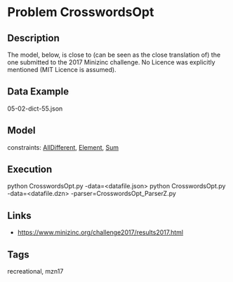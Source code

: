 # Problem CrosswordsOpt
## Description
The model, below, is close to (can be seen as the close translation of) the one submitted to the 2017 Minizinc challenge.
No Licence was explicitly mentioned (MIT Licence is assumed).

## Data Example
  05-02-dict-55.json

## Model
  constraints: [AllDifferent](http://pycsp.org/documentation/constraints/AllDifferent), [Element](http://pycsp.org/documentation/constraints/Element), [Sum](http://pycsp.org/documentation/constraints/Sum)

## Execution
  python CrosswordsOpt.py -data=<datafile.json>
  python CrosswordsOpt.py -data=<datafile.dzn> -parser=CrosswordsOpt_ParserZ.py

## Links
  - https://www.minizinc.org/challenge2017/results2017.html

## Tags
  recreational, mzn17

